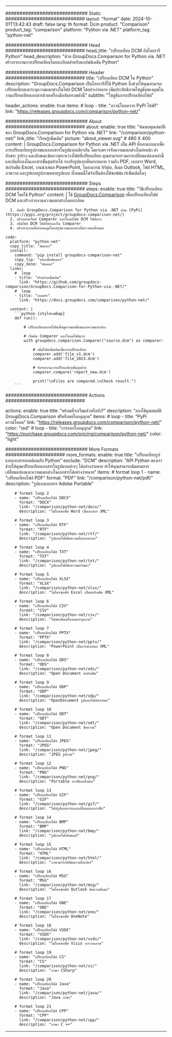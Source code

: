 
---
############################# Static ############################
layout: "format"
date:  2024-10-01T13:42:43
draft: false
lang: th
format: Dcm
product: "Comparison"
product_tag: "comparison"
platform: "Python via .NET"
platform_tag: "python-net"

############################# Head ############################
head_title: "เปรียบเทียบ DCM กับไลบรารี Python"
head_description: "ด้วย GroupDocs.Comparison for Python via .NET สร้างรายงานการเปรียบเทียบโดยละเอียดสำหรับแอปพลิเคชัน Python"

############################# Header ############################
title: "เปรียบเทียบ DCM ใน Python" 
description: "GroupDocs.Comparison เป็นไลบรารีที่ใช้ Python ซึ่งช่วยให้คุณสามารถเปรียบเทียบและระบุความแตกต่างในไฟล์ DCM ได้อย่างง่ายดาย เพิ่มประสิทธิภาพโซลูชันของคุณในงานเปรียบเทียบเอกสารด้วยเครื่องมืออันทรงพลังนี้"
subtitle: "โซลูชันการเปรียบเทียบไฟล์" 

header_actions:
  enable: true
  items:
    #  loop
    - title: "ดาวน์โหลดจาก PyPi ได้ฟรี"
      link: "https://releases.groupdocs.com/comparison/python-net/"
      
############################# About ############################
about:
    enable: true
    title: "ค้นพบคุณสมบัติของ GroupDocs.Comparison for Python via .NET"
    link: "/comparison/python-net/"
    link_title: "เรียนรู้เพิ่มเติม"
    picture: "about_viewer.svg" # 480 X 400
    content: |
       GroupDocs.Comparison for Python via .NET เป็น API ที่ออกแบบมาเพื่อการเปรียบเทียบรูปภาพและเอกสารในรูปแบบเดียวกัน โดยจะตรวจจับความแตกต่างในย่อหน้า คำ อักขระ รูปร่าง และลักษณะข้อความระหว่างไฟล์ที่เปรียบเทียบ คุณสามารถรวมการเปลี่ยนแปลงเหล่านี้และบันทึกลงในเอกสารขั้นสุดท้ายได้ รองรับรูปแบบที่หลากหลาย รวมถึง PDF, เอกสาร Word, สเปรดชีต Excel, งานนำเสนอ PowerPoint, ไดอะแกรม Visio, อีเมล Outlook, ไฟล์ HTML, ภาพวาด และรูปแบบรูปภาพหลายรูปแบบ ทั้งหมดนี้ไม่จำเป็นต้องใช้ซอฟต์แวร์เพิ่มเติมใดๆ

############################# Steps ############################
steps:
    enable: true
    title: "วิธีเปรียบเทียบ DCM โดยใช้ Python"
    content: |
      ใช้ [GroupDocs.Comparison](https://products.groupdocs.com/comparison/python-net/) เพื่อเปรียบเทียบไฟล์ DCM และสร้างรายงานความแตกต่างโดยละเอียด
      
      1. ติดตั้ง GroupDocs.Comparison for Python via .NET ผ่าน [PyPi](https://pypi.org/project/groupdocs-comparison-net/)
      2. สร้างออบเจ็กต์ Comparer และโหลดไฟล์ DCM ไฟล์แรก
      3. เพิ่มไฟล์ DCM ไฟล์ที่สองลงใน Comparer
      4. สร้างรายงานที่ครอบคลุมโดยสรุปความแตกต่างที่ตรวจพบทั้งหมด
   
    code:
      platform: "python-net"
      copy_title: "คัดลอก"
      install:
        command: "pip install groupdocs-comparison-net"
        copy_tip: "คลิกเพื่อคัดลอก"
        copy_done: "คัดลอก"
      links:
        #  loop
        - title: "ตัวอย่างเพิ่มเติม"
          link: "https://github.com/groupdocs-comparison/GroupDocs.Comparison-for-Python-via-.NET/"
        #  loop
        - title: "เอกสาร"
          link: "https://docs.groupdocs.com/comparison/python-net/"
          
      content: |
        ```python {style=abap}
        def run():

            # เปรียบเทียบหลายไฟล์เพื่อดูความเหมือนและความแตกต่าง

            # เริ่มต้น Comparer และโหลดไฟล์แรก
            with groupdocs.comparison.Comparer("source.dcm") as comparer:

                # เพิ่มไฟล์เพิ่มเติมเพื่อการเปรียบเทียบ
                comparer.add('file_v1.dcm')
                comparer.add('file_2023.dcm')

                # รับรายงานการเปรียบเทียบขั้นสุดท้าย
                comparer.compare('report_new.dcm')

                print("\nFiles are compared.\nCheck result.")
        ```            

############################# Actions ############################

actions:
  enable: true
  title: "พร้อมที่จะเริ่มแล้วหรือยัง?"
  description: "ลองใช้คุณสมบัติ GroupDocs.Comparison ฟรีหรือขอใบอนุญาต"
  items:
    #  loop
    - title: "PyPi ดาวน์โหลด"
      link: "https://releases.groupdocs.com/comparison/python-net/"
      color: "red"
        #  loop
    - title: "การออกใบอนุญาต"
      link: "https://purchase.groupdocs.com/pricing/comparison/python-net/"
      color: "light"


############################# More Formats #####################
more_formats:
    enable: true
    title: "เปรียบเทียบรูปแบบเอกสารยอดนิยมกับ Python"
    exclude: "DCM"
    description: "API Python ของเราช่วยให้คุณเปรียบเทียบเอกสารในรูปแบบต่างๆ ได้อย่างง่ายดาย ทำให้คุณสามารถติดตามการเปลี่ยนแปลงและความแตกต่างในเอกสารได้อย่างง่ายดาย"
    items: 
        # format loop 1
        - name: "เปรียบเทียบไฟล์ PDF"
          format: "PDF"
          link: "/comparison/python-net/pdf/"
          description: "รูปแบบเอกสาร Adobe Portable"

        # format loop 2
        - name: "เปรียบเทียบไฟล์ DOCX"
          format: "DOCX"
          link: "/comparison/python-net/docx/"
          description: "ไมโครซอฟท์ Word เปิดเอกสาร XML"

        # format loop 3
        - name: "เปรียบเทียบไฟล์ RTF"
          format: "RTF"
          link: "/comparison/python-net/rtf/"
          description: "รูปแบบไฟล์ข้อความที่หลากหลาย"

        # format loop 4
        - name: "เปรียบเทียบไฟล์ TXT"
          format: "TXT"
          link: "/comparison/python-net/txt/"
          description: "รูปแบบไฟล์ข้อความธรรมดา"

        # format loop 5
        - name: "เปรียบเทียบไฟล์ XLSX"
          format: "XLSX"
          link: "/comparison/python-net/xlsx/"
          description: "ไมโครซอฟท์ Excel เปิดสเปรดชีต XML"

        # format loop 6
        - name: "เปรียบเทียบไฟล์ CSV"
          format: "CSV"
          link: "/comparison/python-net/csv/"
          description: "ไฟล์ค่าคั่นเครื่องหมายจุลภาค"

        # format loop 7
        - name: "เปรียบเทียบไฟล์ PPTX"
          format: "PPTX"
          link: "/comparison/python-net/pptx/"
          description: "PowerPoint เปิดการนำเสนอ XML"

        # format loop 8
        - name: "เปรียบเทียบไฟล์ ODS"
          format: "ODS"
          link: "/comparison/python-net/ods/"
          description: "Open Document สเปรดชีต"

        # format loop 9
        - name: "เปรียบเทียบไฟล์ ODP"
          format: "ODP"
          link: "/comparison/python-net/odp/"
          description: "OpenDocument รูปแบบไฟล์นำเสนอ"

        # format loop 10
        - name: "เปรียบเทียบไฟล์ ODT"
          format: "ODT"
          link: "/comparison/python-net/odt/"
          description: "Open Document ข้อความ"

        # format loop 11
        - name: "เปรียบเทียบไฟล์ JPEG"
          format: "JPEG"
          link: "/comparison/python-net/jpeg/"
          description: "JPEG รูปภาพ"

        # format loop 12
        - name: "เปรียบเทียบไฟล์ PNG"
          format: "PNG"
          link: "/comparison/python-net/png/"
          description: "Portable กราฟิกเครือข่าย"

        # format loop 13
        - name: "เปรียบเทียบไฟล์ GIF"
          format: "GIF"
          link: "/comparison/python-net/gif/"
          description: "ไฟล์รูปแบบการแลกเปลี่ยนแบบกราฟิก"

        # format loop 14
        - name: "เปรียบเทียบไฟล์ BMP"
          format: "BMP"
          link: "/comparison/python-net/bmp/"
          description: "รูปแบบไฟล์บิตแมป"

        # format loop 15
        - name: "เปรียบเทียบไฟล์ HTML"
          format: "HTML"
          link: "/comparison/python-net/html/"
          description: "ภาษามาร์กอัปข้อความไฮเปอร์"

        # format loop 16
        - name: "เปรียบเทียบไฟล์ MSG"
          format: "MSG"
          link: "/comparison/python-net/msg/"
          description: "ไมโครซอฟท์ Outlook ข้อความอีเมล"

        # format loop 17
        - name: "เปรียบเทียบไฟล์ ONE"
          format: "ONE"
          link: "/comparison/python-net/one/"
          description: "ไมโครซอฟท์ OneNote"

        # format loop 18
        - name: "เปรียบเทียบไฟล์ VSDX"
          format: "VSDX"
          link: "/comparison/python-net/vsdx/"
          description: "ไมโครซอฟท์ Visio การวาดภาพ"

        # format loop 19
        - name: "เปรียบเทียบไฟล์ CS"
          format: "CS"
          link: "/comparison/python-net/cs/"
          description: "ภาษา CSharp"

        # format loop 20
        - name: "เปรียบเทียบไฟล์ Java"
          format: "Java"
          link: "/comparison/python-net/java/"
          description: "Java ภาษา"
          
        # format loop 21
        - name: "เปรียบเทียบไฟล์ CPP"
          format: "CPP"
          link: "/comparison/python-net/cpp/"
          description: "ภาษา C ++"
---